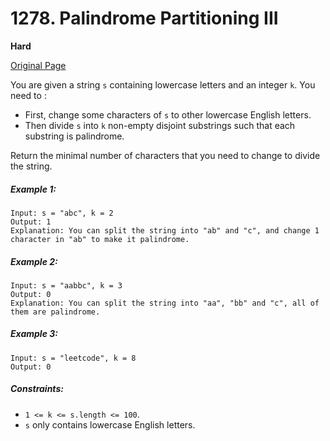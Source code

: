 # 1278. Palindrome Partitioning III

**Hard**

[Original Page](https://leetcode.com/problems/palindrome-partitioning-iii/)

You are given a string `s` containing lowercase letters and an integer `k`. You need to :

- First, change some characters of `s` to other lowercase English letters.
- Then divide `s` into `k` non-empty disjoint substrings such that each substring is palindrome.

Return the minimal number of characters that you need to change to divide the string.

##### Example 1:
```
Input: s = "abc", k = 2
Output: 1
Explanation: You can split the string into "ab" and "c", and change 1 character in "ab" to make it palindrome.
```

##### Example 2:
```
Input: s = "aabbc", k = 3
Output: 0
Explanation: You can split the string into "aa", "bb" and "c", all of them are palindrome.
```

##### Example 3:
```
Input: s = "leetcode", k = 8
Output: 0
```

##### Constraints:
- `1 <= k <= s.length <= 100`.
- `s` only contains lowercase English letters.